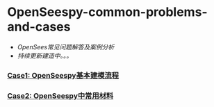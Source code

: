 # OpenSeespy-common-problems-and-cases
* _OpenSees常见问题解答及案例分析_
* _持续更新建造中。。。_

### [Case1: OpenSeespy基本建模流程](https://github.com/AshenOneme/OpenSeespy-common-problems-and-cases/blob/main/Case%201-OpenSeespy%E5%9F%BA%E6%9C%AC%E5%BB%BA%E6%A8%A1%E6%B5%81%E7%A8%8B(%E4%BB%A5%E4%B8%80%E6%A0%B9%E6%9F%B1%E4%B8%BA%E4%BE%8B)/Case1-Markdown/Case1.md)
### [Case2: OpenSeespy中常用材料](https://github.com/AshenOneme/OpenSeespy-common-problems-and-cases/blob/main/Case2-%E5%B8%B8%E7%94%A8%E6%9D%90%E6%96%99(Steel%26Concrete)/Case2-Markdown/Case2.md)
